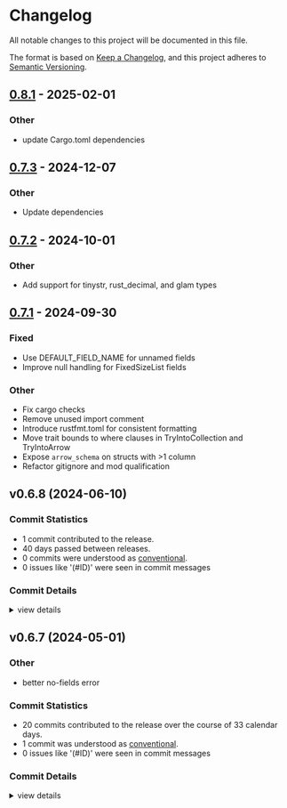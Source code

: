 # Changelog

All notable changes to this project will be documented in this file.

The format is based on [Keep a Changelog](https://keepachangelog.com/en/1.0.0/),
and this project adheres to [Semantic Versioning](https://semver.org/spec/v2.0.0.html).

## [0.8.1](https://github.com/Swoorup/arrow-convert/compare/arrow_convert-v0.8.0...arrow_convert-v0.8.1) - 2025-02-01

### Other

- update Cargo.toml dependencies

## [0.7.3](https://github.com/Swoorup/arrow-convert/compare/arrow_convert-v0.7.2...arrow_convert-v0.7.3) - 2024-12-07

### Other

- Update dependencies

## [0.7.2](https://github.com/Swoorup/arrow-convert/compare/arrow_convert-v0.7.1...arrow_convert-v0.7.2) - 2024-10-01

### Other

- Add support for tinystr, rust_decimal, and glam types

## [0.7.1](https://github.com/Swoorup/arrow-convert/compare/arrow_convert-v0.7.0...arrow_convert-v0.7.1) - 2024-09-30

### Fixed

- Use DEFAULT_FIELD_NAME for unnamed fields
- Improve null handling for FixedSizeList fields

### Other

- Fix cargo checks
- Remove unused import comment
- Introduce rustfmt.toml for consistent formatting
- Move trait bounds to where clauses in TryIntoCollection and TryIntoArrow
- Expose `arrow_schema` on structs with >1 column
- Refactor gitignore and mod qualification

## v0.6.8 (2024-06-10)

### Commit Statistics

<csr-read-only-do-not-edit/>

 - 1 commit contributed to the release.
 - 40 days passed between releases.
 - 0 commits were understood as [conventional](https://www.conventionalcommits.org).
 - 0 issues like '(#ID)' were seen in commit messages

### Commit Details

<csr-read-only-do-not-edit/>

<details><summary>view details</summary>

 * **Uncategorized**
    - Bump version ([`8105051`](https://github.com/Swoorup/arrow-convert/commit/8105051ce086b2fa847cd18c0e8245da172e8c35))
</details>

## v0.6.7 (2024-05-01)

<csr-id-566214e43993bb60277d1849383a88f1c4c9bd30/>

### Other

 - <csr-id-566214e43993bb60277d1849383a88f1c4c9bd30/> better no-fields error

### Commit Statistics

<csr-read-only-do-not-edit/>

 - 20 commits contributed to the release over the course of 33 calendar days.
 - 1 commit was understood as [conventional](https://www.conventionalcommits.org).
 - 0 issues like '(#ID)' were seen in commit messages

### Commit Details

<csr-read-only-do-not-edit/>

<details><summary>view details</summary>

 * **Uncategorized**
    - Release arrow_convert_derive v0.6.7, arrow_convert v0.6.7 ([`4ba848f`](https://github.com/Swoorup/arrow-convert/commit/4ba848fe6a91f4f4e3f1aafdbc14c1a834f28e40))
    - Added changelogs ([`c50cd3b`](https://github.com/Swoorup/arrow-convert/commit/c50cd3b011d55c31afe6888023d5f9e53ef014b2))
    - Release arrow_convert_derive v0.6.7, arrow_convert v0.6.7 ([`60d2ccc`](https://github.com/Swoorup/arrow-convert/commit/60d2ccc51055d4937866e4aa981a92a573fa54d6))
    - Merge pull request #6 from aldanor/feature/more-attrs ([`aa60656`](https://github.com/Swoorup/arrow-convert/commit/aa60656a69e6283e49fde75ce502500d4760e409))
    - Add tests for field renaming ([`8774068`](https://github.com/Swoorup/arrow-convert/commit/8774068687e83a7c368e89784436b5cc0b162a7a))
    - Better no-fields error ([`566214e`](https://github.com/Swoorup/arrow-convert/commit/566214e43993bb60277d1849383a88f1c4c9bd30))
    - Merge pull request #5 from slinkydeveloper/main ([`50992a6`](https://github.com/Swoorup/arrow-convert/commit/50992a6683cae7ea30c2bc55ad19b338135fa1bf))
    - Implement ArrowArray for Date64Array ([`c3efdfd`](https://github.com/Swoorup/arrow-convert/commit/c3efdfdf93a6202c71a487b9e2db1e57620f0a4f))
    - Merge pull request #4 from slinkydeveloper/main ([`03725fe`](https://github.com/Swoorup/arrow-convert/commit/03725fe500c24a87ec7e32af2f30d071b2ca2a4c))
    - Expanded an existing test, plus format using alternative formatting. ([`0d52c0d`](https://github.com/Swoorup/arrow-convert/commit/0d52c0d53701b0dd168bb31f0a26ed2e9d96775e))
    - Add more info to data mismatch error ([`f02a5bd`](https://github.com/Swoorup/arrow-convert/commit/f02a5bd3f3ecc78982dc307beb73ee4b0894b5a1))
    - Fix array u8 ser/de ([`c30562d`](https://github.com/Swoorup/arrow-convert/commit/c30562dabfafb4a88901923849f206810710b2f3))
    - Migrate to syn 2.0 crate ([`f66efbe`](https://github.com/Swoorup/arrow-convert/commit/f66efbe0cef7630d0ec2a29336ed1f9ff211d412))
    - Remove need for Native type, added array[u8] and string reference serialisation ([`a67d32e`](https://github.com/Swoorup/arrow-convert/commit/a67d32ea8f708d2487941e6d7a933fbd484a3d12))
    - Rework IntoArrowArrayIterator to ArrowArrayIterable using a lending iterator ([`5ed817c`](https://github.com/Swoorup/arrow-convert/commit/5ed817c0c13ec258f8ef074986b30237c2391efc))
    - Unify cargo.toml and bump version ([`8bfdb23`](https://github.com/Swoorup/arrow-convert/commit/8bfdb23e6291aea22b445fe5eb941e3caa25bb87))
    - Merge pull request #2 from Swoorup/sj-migrate-to-arrow ([`37e78ca`](https://github.com/Swoorup/arrow-convert/commit/37e78ca9465de7496f340b3afbee78f5d7b35805))
    - Added support for arrays ([`6ae0e04`](https://github.com/Swoorup/arrow-convert/commit/6ae0e04ca86447f8197f679a67cdf8029a92f798))
    - Merge pull request #1 from Swoorup/sj-migrate-to-arrow ([`cc32c2f`](https://github.com/Swoorup/arrow-convert/commit/cc32c2fa21aff22807c1758f87a64c3d0ad61f3a))
    - Ported arrow2-convert to use arrow-rs library. ([`1e4c016`](https://github.com/Swoorup/arrow-convert/commit/1e4c016891f1127ad91dbe0ba445d4b478bd9233))
</details>


